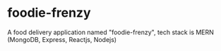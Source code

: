 # foodie-frenzy
A food delivery application named "foodie-frenzy", tech stack is MERN (MongoDB, Express, Reactjs, Nodejs)
